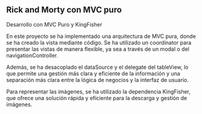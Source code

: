 ## Rick and Morty con MVC puro
Desarrollo con MVC Puro y KingFisher

En este proyecto se ha implementado una arquitectura de MVC pura, donde se ha creado la vista mediante código. Se ha utilizado un coordinator para presentar las vistas de manera flexible, ya sea a través de un modal o del navigationController. 

Además, se ha desacoplado el dataSource y el delegate del tableView, lo que permite una gestión más clara y eficiente de la información y una separación más clara entre la lógica de negocios y la interfaz de usuario. 

Para representar las imágenes, se ha utilizado la dependencia KingFisher, que ofrece una solución rápida y eficiente para la descarga y gestión de imágenes.
